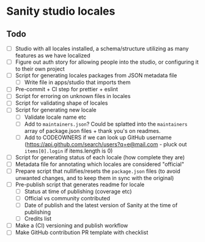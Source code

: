 # Sanity studio locales

## Todo

- [ ] Studio with all locales installed, a schema/structure utilizing as many features as we have localized
- [ ] Figure out auth story for allowing people into the studio, or configuring it to their own project
- [ ] Script for generating locales packages from JSON metadata file
  - [ ] Write file in apps/studio that imports them
- [ ] Pre-commit + CI step for prettier + eslint
- [ ] Script for erroring on unknown files in locales
- [ ] Script for validating shape of locales
- [ ] Script for generating new locale
  - [ ] Validate locale name etc
  - [ ] Add to `maintainers.json`? Could be splatted into the `maintainers` array of package.json files + thank you's on readmes.
  - [ ] Add to CODEOWNERS if we can look up GitHub username (https://api.github.com/search/users?q=e@mail.com - pluck out `items[0].login` if items.length is 0)
- [ ] Script for generating status of each locale (how complete they are)
- [ ] Metadata file for annotating which locales are considered "official"
- [ ] Prepare script that nullifies/resets the `package.json` files (to avoid unwanted changes, and to keep them in sync with the original)
- [ ] Pre-publish script that generates readme for locale
  - [ ] Status at time of publishing (coverage etc)
  - [ ] Official vs community contributed
  - [ ] Date of publish and the latest version of Sanity at the time of publishing
  - [ ] Credits list
- [ ] Make a (CI) versioning and publish workflow
- [ ] Make GitHub contribution PR template with checklist
